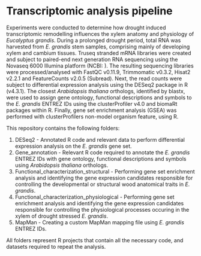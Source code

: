 # Transcriptomic analysis pipeline

Experiments were conducted to determine how drought induced transcriptomic remodelling influences the xylem anatomy and physiology of _Eucalyptus grandis_. During a prolonged drought period, total RNA was harvested from _E. grandis_ stem samples, comprising mainly of developing xylem and cambium tissues. Truseq stranded mRNA libraries were created and subject to paired-end next generation RNA sequencing using the Novaseq 6000 Illumina platform (NCBI: ). The resulting sequencing libraries were processed/analysed with FastQC v0.11.9, Trimmomatic v0.3.2, Hisat2 v2.2.1 and FeatureCounts v2.0.5 (Subread). Next, the read counts were subject to differential expression analysis using the DESeq2 package in R (v4.3.1). The closest _Arabidopsis thaliana_ orthologs, identified by blastx, were used to assign gene ontology, functional descriptions and symbols to the _E. grandis_ ENTREZ IDs using the clusterProfiler v4.0 and biomaRt packages within R. Finally, gene set enrichment analysis (GSEA) was performed with clusterProfilers non-model organism feature, using R. 

This repository contains the following folders: 

1. DESeq2 - Annotated R code and relevant data to perform differential expression analysis on the _E. grandis_ gene set.
2. Gene_annotation - Relevant R code required to annotate the _E. grandis_ ENTREZ IDs with gene ontology, functional descriptions and symbols using _Arabidopsis thaliana_ orthologs.
3. Functional_characterization_structural - Performing gene set enrichment analysis and identifying the gene expression candidates responsible for controlling the developmental or structural wood anatomical traits in _E. grandis_.
4. Functional_characterization_physiological - Performing gene set enrichment analysis and identifying the gene expression candidates responsible for controlling the physiological processes occuring in the xylem of drought stressed _E. grandis_.
5. MapMan - Creating a custom MapMan mapping file using _E. grandis_ ENTREZ IDs.

All folders represent R projects that contain all the necessary code, and datasets required to repeat the analysis. 
